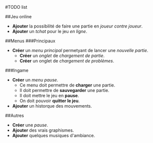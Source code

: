 #TODO list

##Jeu online
* **Ajouter** la possibilité de faire une partie en *joueur contre joueur*.
* **Ajouter** un *tchat* pour le jeu *en ligne*.

##Menus
###Principaux
* **Créer** un *menu principal* permetyant de lancer une *nouvelle partie*.
  - **Créer** un *onglet* de *chargement de partie*.
  - **Créer** un onglet de *chargement de problèmes*.

###Ingame
* **Créer** un *menu pause*.
  - Ce menu doit permettre de **charger** une partie.
  - Il doit permettre de **sauvegarder** une partie.
  - Il doit mettre le jeu en **pause**.
  - On doit pouvoir **quitter le jeu**.
* **Ajouter** un historque des mouvements.

##Autres
* **Créer** une *pause*.
* **Ajouter** des vrais graphismes.
* **Ajouter** quelques musiques d'ambiance.
